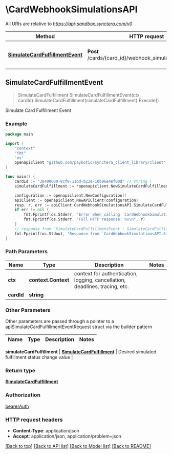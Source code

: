 # \CardWebhookSimulationsAPI

All URIs are relative to *https://api-sandbox.synctera.com/v0*

Method | HTTP request | Description
------------- | ------------- | -------------
[**SimulateCardFulfillmentEvent**](CardWebhookSimulationsAPI.md#SimulateCardFulfillmentEvent) | **Post** /cards/{card_id}/webhook_simulations/fulfillment | Simulate Card Fulfillment Event



## SimulateCardFulfillmentEvent

> SimulateCardFulfillment SimulateCardFulfillmentEvent(ctx, cardId).SimulateCardFulfillment(simulateCardFulfillment).Execute()

Simulate Card Fulfillment Event



### Example

```go
package main

import (
	"context"
	"fmt"
	"os"
	openapiclient "github.com/paybotic/synctera_client_library/client"
)

func main() {
	cardId := "38400000-8cf0-11bd-b23e-10b96e4ef00d" // string | 
	simulateCardFulfillment := *openapiclient.NewSimulateCardFulfillment(openapiclient.card_fulfillment_status("DIGITALLY_PRESENTED")) // SimulateCardFulfillment | Desired simulated fulfillment status change value

	configuration := openapiclient.NewConfiguration()
	apiClient := openapiclient.NewAPIClient(configuration)
	resp, r, err := apiClient.CardWebhookSimulationsAPI.SimulateCardFulfillmentEvent(context.Background(), cardId).SimulateCardFulfillment(simulateCardFulfillment).Execute()
	if err != nil {
		fmt.Fprintf(os.Stderr, "Error when calling `CardWebhookSimulationsAPI.SimulateCardFulfillmentEvent``: %v\n", err)
		fmt.Fprintf(os.Stderr, "Full HTTP response: %v\n", r)
	}
	// response from `SimulateCardFulfillmentEvent`: SimulateCardFulfillment
	fmt.Fprintf(os.Stdout, "Response from `CardWebhookSimulationsAPI.SimulateCardFulfillmentEvent`: %v\n", resp)
}
```

### Path Parameters


Name | Type | Description  | Notes
------------- | ------------- | ------------- | -------------
**ctx** | **context.Context** | context for authentication, logging, cancellation, deadlines, tracing, etc.
**cardId** | **string** |  | 

### Other Parameters

Other parameters are passed through a pointer to a apiSimulateCardFulfillmentEventRequest struct via the builder pattern


Name | Type | Description  | Notes
------------- | ------------- | ------------- | -------------

 **simulateCardFulfillment** | [**SimulateCardFulfillment**](SimulateCardFulfillment.md) | Desired simulated fulfillment status change value | 

### Return type

[**SimulateCardFulfillment**](SimulateCardFulfillment.md)

### Authorization

[bearerAuth](../README.md#bearerAuth)

### HTTP request headers

- **Content-Type**: application/json
- **Accept**: application/json, application/problem+json

[[Back to top]](#) [[Back to API list]](../README.md#documentation-for-api-endpoints)
[[Back to Model list]](../README.md#documentation-for-models)
[[Back to README]](../README.md)

